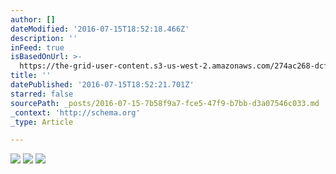 ```yaml
---
author: []
dateModified: '2016-07-15T18:52:18.466Z'
description: ''
inFeed: true
isBasedOnUrl: >-
  https://the-grid-user-content.s3-us-west-2.amazonaws.com/274ac268-dcfb-41a4-976f-5fff55753c24.jpg
title: ''
datePublished: '2016-07-15T18:52:21.701Z'
starred: false
sourcePath: _posts/2016-07-15-7b58f9a7-fce5-47f9-b7bb-d3a07546c033.md
_context: 'http://schema.org'
_type: Article

---
```

![](https://the-grid-user-content.s3-us-west-2.amazonaws.com/274ac268-dcfb-41a4-976f-5fff55753c24.jpg)
![](https://the-grid-user-content.s3-us-west-2.amazonaws.com/8ace5590-3562-4aa9-8322-3bb62a03e5ab.jpg)
![](https://the-grid-user-content.s3-us-west-2.amazonaws.com/6620abe9-4389-4668-9b3d-940ab38d4074.jpg)